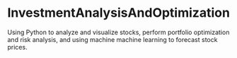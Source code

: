 # InvestmentAnalysisAndOptimization
Using Python to analyze and visualize stocks, perform portfolio optimization and risk analysis, and using machine machine learning to forecast stock prices.
